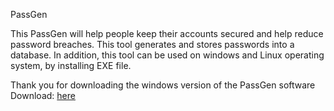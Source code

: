 PassGen

This PassGen will help people keep their accounts secured and help reduce password breaches. This tool generates and stores passwords into a database. In addition, this tool can be used on windows and Linux operating system, by installing EXE file.

Thank you for downloading the windows version of the PassGen software
Download: [here](https://github.com/Gear-I/PassGen/releases/download/v1.0/PassGen.Setup.exe)
